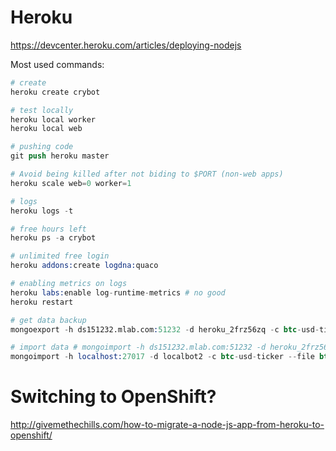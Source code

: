 # Heroku

https://devcenter.heroku.com/articles/deploying-nodejs

Most used commands:

```s
# create
heroku create crybot

# test locally
heroku local worker
heroku local web

# pushing code
git push heroku master

# Avoid being killed after not biding to $PORT (non-web apps)
heroku scale web=0 worker=1

# logs
heroku logs -t

# free hours left
heroku ps -a crybot

# unlimited free login
heroku addons:create logdna:quaco

# enabling metrics on logs
heroku labs:enable log-runtime-metrics # no good
heroku restart

# get data backup
mongoexport -h ds151232.mlab.com:51232 -d heroku_2frz56zq -c btc-usd-ticker -u heroku_2frz56zq -p dlpne93p29659v6esqcne5unrp -o btc-usd-ticker.json

# import data # mongoimport -h ds151232.mlab.com:51232 -d heroku_2frz56zq -c <collection> -u <user> -p <password> --file <input file>
mongoimport -h localhost:27017 -d localbot2 -c btc-usd-ticker --file btc-usd-ticker.json
```

# Switching to OpenShift?

http://givemethechills.com/how-to-migrate-a-node-js-app-from-heroku-to-openshift/

